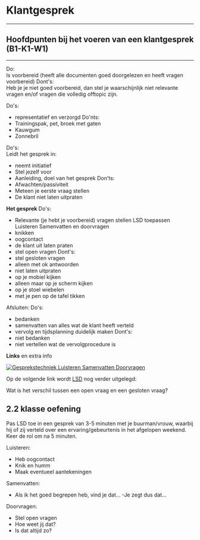# Klantgesprek  

---
## Hoofdpunten bij het voeren van een klantgesprek (B1-K1-W1)
---

Do:<br>
Is voorbereid (heeft alle documenten goed doorgelezen en heeft vragen voorbereid)
Dont's:<br>
Heb je je niet goed voorbereid, dan stel je waarschijnlijk niet relevante vragen en/of vragen die volledig offtopic zijn.

Do's:<br>
- representatief en verzorgd 
Do'nts:<br>
- Trainingspak, pet, broek met gaten
- Kauwgum
- Zonnebril 

Do's:<br>
Leidt het gesprek in:
- neemt initiatief
- Stel jezelf voor
- Aanleiding, doel van het gesprek
Don'ts:<br>
- Afwachten/passiviteit
- Meteen je eerste vraag stellen
- De klant niet laten uitpraten

__Het gesprek__
Do's:<br>
- Relevante (je hebt je voorbereid) vragen stellen
LSD toepassen
Luisteren Samenvatten en doorvragen
- knikken
- oogcontact
- de klant uit laten praten
- stel open vragen
Dont's:<br>
 - stel gesloten vragen
 - alleen met ok antwoorden
 - niet laten uitpraten
 - op je mobiel kijken
 - alleen maar op je scherm kijken
 - op je stoel wiebelen
 - met je pen op de tafel tikken
 
Afsluiten: 
Do's:<br>
- bedanken
- samenvatten van alles wat de klant heeft verteld 
- vervolg en tijdsplanning duidelijk maken
Dont's:<br>
- niet bedanken
- niet vertellen wat de vervolgprocedure is


__Links__ en extra info<br>

[![Gesprekstechniek Luisteren Samenvatten Doorvragen](http://img.youtube.com/vi/-b_xGRQT_mA/0.jpg)](http://www.youtube.com/watch?v=-b_xGRQT_mA)

Op de volgende link wordt <a href="https://www.leren.nl/cursus/management/coaching/lsd.html">LSD</a> nog verder uitgelegd:

Wat is het verschil tussen een open vraag en een gesloten vraag?

## 2.2 klasse oefening

Pas LSD toe in een gesprek van 3-5 minuten met je buurman/vrouw, waarbij hij of zij verteld over een ervaring/gebeurtenis in het afgelopen weekend. Keer de rol om na 5 minuten.

Luisteren:
- Heb oogcontact
- Knik en humm
- Maak eventueel aantekeningen

Samenvatten:
- Als ik het goed begrepen heb, vind je dat...
-Je zegt dus dat...

Doorvragen:
- Stel open vragen
- Hoe weet jij dat?
- Is dat altijd zo?

